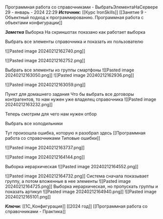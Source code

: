 
Программная работа со справочниками - ВыбратьЭлементаНаСервере
 29 - январь - 2024  22:29 
***Источник:***  [[Курс IronSkills]] [[Занятие 9 - Объектный подход к программированию. Программная работа с объектами конфигурации]]

***Заметка*** 
Выборка
На скриншотах показано как работает выборка

Выбрать все элементы справочника и показать их пользователю 

![[Pasted image 20240212162740.png]]

![[Pasted image 20240212162752.png]]

Выбрать все элементы из группы смартфоны
![[Pasted image 20240212163050.png]]
![[Pasted image 20240212162936.png]]

![[Pasted image 20240212163059.png]]

Пункт для домашнего задания
Что бы выбрать все договоры контрагентов, то нам нужен уже владелец справочника
![[Pasted image 20240212163232.png]]

Теперь смотрим для чего нам нужен отбор 

Выбрать все холодильники

Тут произошла ошибка, которую я разобрал здесь
[[Программная работа со справочниками Типовые ошибки]]  

![[Pasted image 20240212163737.png]]

![[Pasted image 20240212164144.png]]

Выборка иерархическая
![[Pasted image 20240212164552.png]]

![[Pasted image 20240212164732.png]]
Система сначала показывает группу, а потом вложенные в нее элементы
![[Pasted image 20240212164725.png]]
Выборка иерархическая, но пропускать группы и показать артикул
![[Pasted image 20240212164940.png]]
![[Pasted image 20240212165101.png]]
 
***Ключи:*** [[1С_Конфигурация]] [[2024 год]] [[Программная работа со справочниками - Практика]]